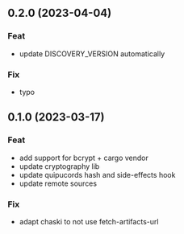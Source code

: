 ## 0.2.0 (2023-04-04)

### Feat

- update DISCOVERY_VERSION automatically

### Fix

- typo

## 0.1.0 (2023-03-17)

### Feat

- add support for bcrypt + cargo vendor
- update cryptography lib
- update quipucords hash and side-effects hook
- update remote sources

### Fix

- adapt chaski to not use fetch-artifacts-url
